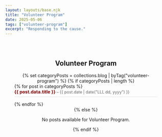 ```yaml
---
layout: layouts/base.njk
title: "Volunteer Program"
date: 2025-05-06
tags: ["volunteer-program"]
excerpt: "Responding to the cause."
---
```


<section class="blog-category" style="padding: 2em; text-align: center;">
  <h1>Volunteer Program</h1>
  {% set categoryPosts = collections.blog | byTag("volunteer-program") %}
  {% if categoryPosts | length %}
    <ul style="list-style: none; padding: 0; max-width: 800px; margin: 0 auto; text-align: left;">
      {% for post in categoryPosts %}
        <li style="margin-bottom: 1em; border-bottom: 1px solid #ddd; padding-bottom: 0.5em;">
          <a href="{{ post.url }}" style="color: #800000; text-decoration: none; font-weight: bold;">
            {{ post.data.title }}
          </a>
          <span class="post-date" style="color: #666; font-size: 0.9em;">
            – {{ post.date | date("LLL dd, yyyy") }}
          </span>
        </li>
      {% endfor %}
    </ul>
  {% else %}
    <p>No posts available for Volunteer Program.</p>
  {% endif %}
</section>
